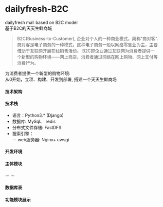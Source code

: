 # dailyfresh-B2C
dailyfresh mall based on B2C model  
基于B2C的天天生鲜商城  
> B2C(Business-to-Customer), 企业对个人的一种商业模式，简称"商对客". 商对客是电子商务的一种模式，这种电子商务一般以网络零售业为主，主要借助于互联网开展在线销售活动。 B2C即企业通过互联网为消费者提供一个新型的购物环境——网上商店，消费者通过网络在网上购物、网上支付等消费行为。

为消费者提供一个新型的购物环境:   
从0开始，立项、构建、开发到部署, 搭建一个天天生鲜商场

#### 技术架构


#### 技术栈
- 语言：Python3.* (Django)
- 数据库: MySql、 redis
- 分布式文件存储: FastDFS
- 搜索引擎：     
－ web服务器: Nginx+ uwsgi    

####  开发环境


####  主体模块
－ 
－ 


####  数据库表

#### 功能模块展示

